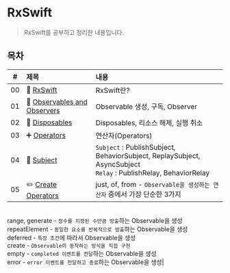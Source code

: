 # RxSwift
> RxSwift를 공부하고 정리한 내용입니다.

## 목차
|#|제목|내용|
|:---:|:---|:---|
|00|👋 [RxSwift](https://github.com/lygon55555/TIL/blob/main/RxSwift/00.%20RxSwift.md)|RxSwift란?|
|01|🔭 [Observables and Observers](https://github.com/lygon55555/TIL/blob/main/RxSwift/01.%20Observables%20and%20Observers.md)|Observable 생성, 구독, Observer|
|02|🧹 [Disposables](https://github.com/lygon55555/til/blob/main/RxSwift/02.%20Disposables.md)|Disposables, 리소스 해제, 실행 취소|
|03|➕ [Operators](https://github.com/lygon55555/til/blob/main/RxSwift/03.%20Operators.md)|연산자(Operators)|
|04|📖 [Subject](https://github.com/lygon55555/til/blob/main/RxSwift/04.%20Subject.md)|`Subject` : PublishSubject, BehaviorSubject, ReplaySubject, AsyncSubject <br/> `Relay` : PublishRelay, BehaviorRelay|
|05|✏️ [Create Operators](https://github.com/lygon55555/til/blob/main/RxSwift/05.%20Create%20Operators.md)|just, of, from - `Observable을 생성하는 연산자` 중에서 가장 단순한 3가지
 <br/> range, generate - `정수를 지정된 수만큼 방출`하는 Observable을 생성
 <br/> repeatElement - `동일한 요소를 반복적으로 방출`하는 Observable을 생성
 <br/> deferred - `특정 조건`에 따라서 Observable을 생성
 <br/> create - `Observable이 동작하는 방식을 직접 구현`
 <br/> empty - `completed 이벤트를 전달`하는 Observable을 생성
 <br/> error - `error 이벤트를 전달하고 종료`하는 Observable을 생성|
